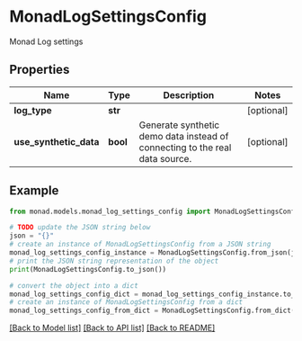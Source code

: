 # MonadLogSettingsConfig

Monad Log settings

## Properties

Name | Type | Description | Notes
------------ | ------------- | ------------- | -------------
**log_type** | **str** |  | [optional] 
**use_synthetic_data** | **bool** | Generate synthetic demo data instead of connecting to the real data source. | [optional] 

## Example

```python
from monad.models.monad_log_settings_config import MonadLogSettingsConfig

# TODO update the JSON string below
json = "{}"
# create an instance of MonadLogSettingsConfig from a JSON string
monad_log_settings_config_instance = MonadLogSettingsConfig.from_json(json)
# print the JSON string representation of the object
print(MonadLogSettingsConfig.to_json())

# convert the object into a dict
monad_log_settings_config_dict = monad_log_settings_config_instance.to_dict()
# create an instance of MonadLogSettingsConfig from a dict
monad_log_settings_config_from_dict = MonadLogSettingsConfig.from_dict(monad_log_settings_config_dict)
```
[[Back to Model list]](../README.md#documentation-for-models) [[Back to API list]](../README.md#documentation-for-api-endpoints) [[Back to README]](../README.md)


